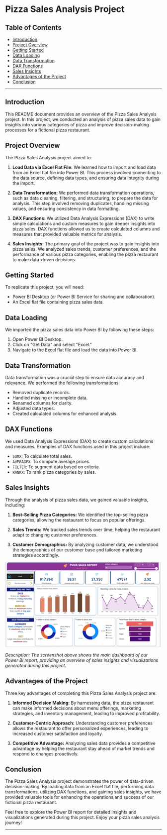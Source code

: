 # Pizza Sales Analysis Project

## Table of Contents

- [Introduction](#introduction)
- [Project Overview](#project-overview)
- [Getting Started](#getting-started)
- [Data Loading](#data-loading)
- [Data Transformation](#data-transformation)
- [DAX Functions](#dax-functions)
- [Sales Insights](#sales-insights)
- [Advantages of the Project](#advantages-of-the-project)
- [Conclusion](#conclusion)

---

## Introduction

This README document provides an overview of the Pizza Sales Analysis project. In this project, we conducted an analysis of pizza sales data to gain insights into various categories of pizza and improve decision-making processes for a fictional pizza restaurant.

## Project Overview

The Pizza Sales Analysis project aimed to:

1. **Load Data via Excel Flat File:** We learned how to import and load data from an Excel flat file into Power BI. This process involved connecting to the data source, defining data types, and ensuring data integrity during the import.

2. **Data Transformation:** We performed data transformation operations, such as data cleaning, filtering, and structuring, to prepare the data for analysis. This step involved removing duplicates, handling missing values, and ensuring consistency in data formatting.

3. **DAX Functions:** We utilized Data Analysis Expressions (DAX) to write simple calculations and custom measures to gain deeper insights into pizza sales. DAX functions allowed us to create calculated columns and measures that provided valuable metrics for analysis.

4. **Sales Insights:** The primary goal of the project was to gain insights into pizza sales. We analyzed sales trends, customer preferences, and the performance of various pizza categories, enabling the pizza restaurant to make data-driven decisions.

## Getting Started

To replicate this project, you will need:

- Power BI Desktop (or Power BI Service for sharing and collaboration).
- An Excel flat file containing pizza sales data.

## Data Loading

We imported the pizza sales data into Power BI by following these steps:

1. Open Power BI Desktop.
2. Click on "Get Data" and select "Excel."
3. Navigate to the Excel flat file and load the data into Power BI.

## Data Transformation

Data transformation was a crucial step to ensure data accuracy and relevance. We performed the following transformations:

- Removed duplicate records.
- Handled missing or incomplete data.
- Renamed columns for clarity.
- Adjusted data types.
- Created calculated columns for enhanced analysis.

## DAX Functions

We used Data Analysis Expressions (DAX) to create custom calculations and measures. Examples of DAX functions used in this project include:

- `SUMX`: To calculate total sales.
- `AVERAGEX`: To compute average prices.
- `FILTER`: To segment data based on criteria.
- `RANKX`: To rank pizza categories by sales.

## Sales Insights

Through the analysis of pizza sales data, we gained valuable insights, including:

1. **Best-Selling Pizza Categories:** We identified the top-selling pizza categories, allowing the restaurant to focus on popular offerings.

2. **Sales Trends:** We tracked sales trends over time, helping the restaurant adapt to changing customer preferences.

3. **Customer Demographics:** By analyzing customer data, we understood the demographics of our customer base and tailored marketing strategies accordingly.

![Sales Dashboard](PizzaSales/PizzaSalesDashboard.png)

*Description: The screenshot above shows the main dashboard of our Power BI report, providing an overview of sales insights and visualizations generated during this project.*

## Advantages of the Project

Three key advantages of completing this Pizza Sales Analysis project are:

1. **Informed Decision Making:** By harnessing data, the pizza restaurant can make informed decisions about menu offerings, marketing strategies, and inventory management, leading to improved profitability.

2. **Customer-Centric Approach:** Understanding customer preferences allows the restaurant to offer personalized experiences, leading to increased customer satisfaction and loyalty.

3. **Competitive Advantage:** Analyzing sales data provides a competitive advantage by helping the restaurant stay ahead of market trends and respond to changes proactively.

## Conclusion

The Pizza Sales Analysis project demonstrates the power of data-driven decision-making. By loading data from an Excel flat file, performing data transformations, utilizing DAX functions, and gaining sales insights, we have provided valuable tools for enhancing the operations and success of our fictional pizza restaurant.

Feel free to explore the Power BI report for detailed insights and visualizations generated during this project. Enjoy your pizza sales analysis journey!

---
